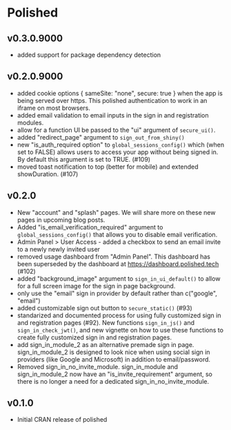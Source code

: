 # Polished

## v0.3.0.9000

- added support for package dependency detection

## v0.2.0.9000

- added cookie options { sameSite: "none", secure: true } when the app is being served over https.  This polished authentication to work in an iframe on most browsers.
- added email validation to email inputs in the sign in and registration modules. 
- allow for a function UI be passed to the "ui" argument of `secure_ui()`.
- added "redirect_page" argument to `sign_out_from_shiny()`
- new "is_auth_required option" to `global_sessions_config()` which (when set to FALSE) allows users to access your app without being signed in.  By default this argument is set to TRUE. (#109)
- moved toast notification to top (better for mobile) and extended showDuration. (#107)

## v0.2.0

- New "account" and "splash" pages.  We will share more on these new pages in upcoming blog posts. 
- Added "is_email_verification_required" argument to `global_sessions_config()` that allows you to disable email verification.
- Admin Panel > User Access - added a checkbox to send an email invite to a newly newly invited user 
- removed usage dashboard from "Admin Panel".  This dashboard has been superseded by the dashboard at
https://dashboard.polished.tech (#102)
- added "background_image" argument to `sign_in_ui_default()` to allow for a full screen image for the sign in page background. 
- only use the "email" sign in provider by default rather than c("google", "email")
- added customizable sign out button to `secure_static()` (#93)
- standarized and documented process for using fully customized sign in and registration pages (#92).  New functions `sign_in_js()` and `sign_in_check_jwt()`, and new vignette on how to use these functions to create fully customized sign in and registration pages.
- add sign_in_module_2 as an alternative premade sign in page.  sign_in_module_2 is designed to look nice when using social sign in
providers (like Google and Microsoft) in addition to email/password.
- Removed sign_in_no_invite_module.  sign_in_module and sign_in_module_2 now have an "is_invite_requirement" argument, so there is no longer a need for a dedicated sign_in_no_invite_module.


## v0.1.0

- Initial CRAN release of polished

